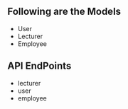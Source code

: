 ## Following are the Models
- User
- Lecturer
- Employee

## API EndPoints
- lecturer
- user
- employee
